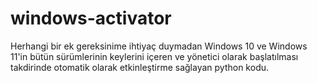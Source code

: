 # windows-activator
Herhangi bir ek gereksinime ihtiyaç duymadan Windows 10 ve Windows 11'in bütün sürümlerinin keylerini içeren ve yönetici olarak başlatılması takdirinde otomatik olarak etkinleştirme sağlayan python kodu.
